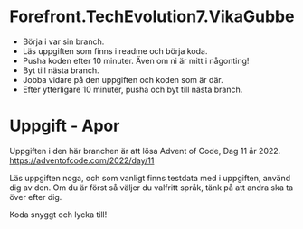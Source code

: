 # Forefront.TechEvolution7.VikaGubbe

- Börja i var sin branch.
- Läs uppgiften som finns i readme och börja koda.
- Pusha koden efter 10 minuter. Även om ni är mitt i någonting!
- Byt till nästa branch. 
- Jobba vidare på den uppgiften och koden som är där. 
- Efter ytterligare 10 minuter, pusha och byt till nästa branch.


# Uppgift - Apor

Uppgiften i den här branchen är att lösa Advent of Code, Dag 11 år 2022.
https://adventofcode.com/2022/day/11

Läs uppgiften noga, och som vanligt finns testdata med i uppgiften, använd dig av den.
Om du är först så väljer du valfritt språk, tänk på att andra ska ta över efter dig.

Koda snyggt och lycka till!
